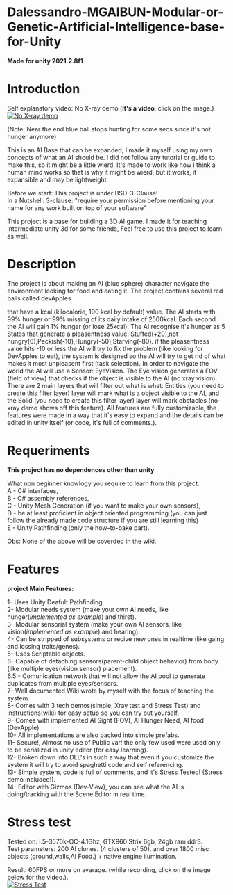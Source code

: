 # Dalessandro-MGAIBUN-Modular-or-Genetic-Artificial-Intelligence-base-for-Unity
**Made for unity 2021.2.8f1**

# **Introduction**

Self explanatory video: No X-ray demo (**It's a video**, click on the image.)  
[![No X-ray demo](https://img.youtube.com/vi/xyOmNbeC46A/0.jpg)](https://www.youtube.com/watch?v=xyOmNbeC46A)

(Note: Near the end blue ball stops hunting for some secs since it's not hunger anymore)

This is an AI Base that can be expanded, I made it myself using my own concepts of what an AI should be. I did not follow any tutorial or guide to make this, so it might be a little wierd. It's made to work like how i think a human mind works so that is why it might be wierd, but it works, it expansible and may be lightweight.

Before we start: This project is under BSD-3-Clause!  
In a Nutshell: 3-clause: "require your permission before mentioning your name for any work built on top of your software"  

This project is a base for building a 3D AI game. I made it for teaching intermediate unity 3d for some friends, Feel free to use this project to learn as well.

# **Description**

The project is about making an AI (blue sphere) character navigate the environment looking for food and eating it. The project contains several red balls called devApples  

that have a kcal (kilocalorie, 190 kcal by default) value. The AI starts with 99% hunger or 99% missing of its daily intake of 2500kcal. Each second the AI will gain 1%
hunger (or lose 25kcal). The AI recognise it's hunger as 5 States that generate a pleasentness value: Stuffed(+20),not hungry(0),Peckish(-10),Hungry(-50),Starving(-80).
if the pleasentness value hits -10 or less the AI will try to fix the problem (like looking for DevApples to eat), the system is designed so the AI will try to get rid of
what makes it most unpleasent first (task selection). In order to navigate the world the AI will use a Sensor: EyeVision. The Eye vision generates a FOV (field of view) 
that checks if the object is visible to the AI (no xray vision). There are 2 main layers that will filter out what is what: Entities (you need to create this filter layer) 
layer will mark what is a object visible to the AI, and the Solid (you need to create this filter layer) layer will mark obstacles (no-xray demo shows off this feature).
All features are fully customizable, the features were made in a way that it's easy to expand and the details can be edited in unity itself (or code, it's full of comments.).  

# **Requeriments**
**This project has no dependences other than unity**  

What non beginner knowlogy you require to learn from this project:  
A - C# interfaces,  
B - C# assembly references,  
C - Unity Mesh Generation (if you want to make your own sensors),  
D - be at least proficient in object oriented programming (you can just follow the already made code structure if you are still learning this)  
E - Unity Pathfinding (only the how-to-bake part).  

Obs: None of the above will be coverded in the wiki.  

# **Features**

**project Main Features:**  

  1- Uses Unity Deafult Pathfinding.  
  2- Modular needs system (make your own AI needs, like hunger(*implemented as example*) and thirst).  
  3- Modular sensorial system (make your own AI sensors, like vision(*implemented as example*) and hearing).  
  4- Can be stripped of subsystems or recive new ones in realtime (like gaing and lossing traits/genes).  
  5- Uses Scriptable objects.  
  6- Capable of detaching sensors(parent-child object behavior) from body (like multiple eyes(vision sensor) placement).  
  6.5 - Comunication network that will not allow the AI pool to generate duplicates from multiple eyes/sensors.  
  7- Well documented Wiki wrote by myself with the focus of teaching the system.  
  8- Comes with 3 tech demos(simple, Xray test and Stress Test) and instructions(wiki) for easy setup so you can try out yourself.  
  9- Comes with implemented AI Sight (FOV), AI Hunger Need, AI food (DevApple).  
  10- All implementations are also packed into simple prefabs.  
  11- Secure!, Almost no use of Public var! the only few used were used only to be serialized in unity editor (for easy learning).  
  12- Broken down into DLL's in such a way that even if you customize the system it will try to avoid spaghetti code and self referencing.  
  13- Simple system, code is full of comments, and it's Stress Tested! (Stress demo included!).  
  14- Editor with Gizmos (Dev-View), you can see what the AI is doing/tracking with the Scene Editor in real time.  
 
# Stress test

Tested on: I.5-3570k-OC-4.1Ghz, GTX960 Strix 6gb, 24gb ram ddr3.  
Test parameters: 200 AI clones. (4 clusters of 50). and over 1800 misc objects (ground,walls,AI Food.) + native engine ilumination.  

Result: 60FPS or more on avarage. (while recording, click on the image below for the video.).  
[![Stress Test](https://img.youtube.com/vi/sPSbKpWyK2s/0.jpg)](https://www.youtube.com/watch?v=sPSbKpWyK2s)
